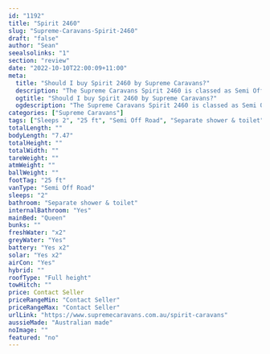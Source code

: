 ```yaml
---
id: "1192"
title: "Spirit 2460"
slug: "Supreme-Caravans-Spirit-2460"
draft: "false"
author: "Sean"
seealsolinks: "1"
section: "review"
date: "2022-10-10T22:00:09+11:00"
meta:
  title: "Should I buy Spirit 2460 by Supreme Caravans?"
  description: "The Supreme Caravans Spirit 2460 is classed as Semi Off Road, and sleeps 2 people. It is Australian made and comes in at 25 ft. It generally has Separate shower & toilet."
  ogtitle: "Should I buy Spirit 2460 by Supreme Caravans?"
  ogdescription: "The Supreme Caravans Spirit 2460 is classed as Semi Off Road, and sleeps 2 people. It is Australian made and comes in at 25 ft. It generally has Separate shower & toilet."
categories: ["Supreme Caravans"]
tags: ["Sleeps 2", "25 ft", "Semi Off Road", "Separate shower & toilet", "Full height", "Price Unknown", "Australian made"]
totalLength: ""
bodyLength: "7.47"
totalHeight: ""
totalWidth: ""
tareWeight: ""
atmWeight: ""
ballWeight: ""
footTag: "25 ft"
vanType: "Semi Off Road"
sleeps: "2"
bathroom: "Separate shower & toilet"
internalBathroom: "Yes"
mainBed: "Queen"
bunks: ""
freshWater: "x2"
greyWater: "Yes"
battery: "Yes x2"
solar: "Yes x2"
airCon: "Yes"
hybrid: ""
roofType: "Full height"
towHitch: ""
price: Contact Seller
priceRangeMin: "Contact Seller"
priceRangeMax: "Contact Seller"
urlLink: "https://www.supremecaravans.com.au/spirit-caravans"
aussieMade: "Australian made"
noImage: ""
featured: "no"
---
```

